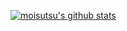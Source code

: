 [![moisutsu's github stats](https://github-readme-stats.vercel.app/api?username=moisutsu&title_color=9400d3&show_icons=true&count_private=true)](https://github.com/anuraghazra/github-readme-stats)

<!--
**moisutsu/moisutsu** is a ✨ _special_ ✨ repository because its `README.md` (this file) appears on your GitHub profile.

Here are some ideas to get you started:

- 🔭 I’m currently working on ...
- 🌱 I’m currently learning ...
- 👯 I’m looking to collaborate on ...
- 🤔 I’m looking for help with ...
- 💬 Ask me about ...
- 📫 How to reach me: ...
- 😄 Pronouns: ...
- ⚡ Fun fact: ...
-->
